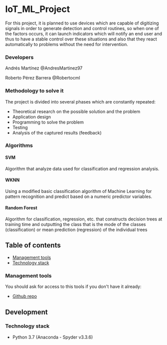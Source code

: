 # IoT_ML_Project

For this project, it is planned to use devices which are capable of digitizing signals in order to generate detection and control routines, so when one of the factors occurs, it can launch indicators which will notify an end user and thus to have a stable control over these situations and also that they react automatically to problems without the need for intervention.

### Developers

Andrés Martínez @AndresMartinez97

Roberto Pérez Barrera @Robertocml

### Methodology to solve it

The project is divided into several phases which are constantly repeated:

* Theoretical research on the possible solution and the problem
* Application design
* Programming to solve the problem
* Testing
* Analysis of the captured results (feedback)

### Algorithms 

#### SVM
Algorithm that analyze data used for classification and regression analysis.

#### WKNN
Using a modified basic classification algorithm of Machine Learning for pattern recognition and predict based on a numeric predictor variables.

#### Random Forest
Algorithm for classification, regression, etc. that constructs decision trees at training time and outputting the class that is the mode of the classes (classification) or mean prediction (regression) of the individual trees

## Table of contents

* [Management tools](#management-tools)
* [Technology stack](#technology-stack)

### Management tools

You should ask for access to this tools if you don't have it already:

* [Github repo](https://github.com/Mickey1412/IoT_ML_Project)

## Development
### Technology stack
* Python 3.7 (Anaconda - Spyder v3.3.6)

